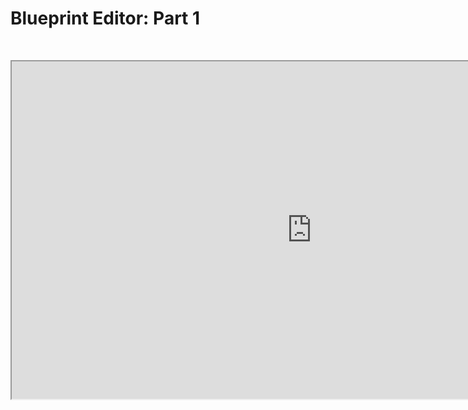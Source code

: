 # Blueprint Editor: Part 1

<p>&nbsp;</p>
<p><iframe src="https://www.youtube.com/embed/hXaA-goVqC4" width="960" height="540" allowfullscreen="allowfullscreen" allow="accelerometer; autoplay; clipboard-write; encrypted-media; gyroscope; picture-in-picture"></iframe></p>
<p>&nbsp;</p>